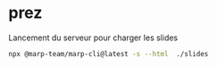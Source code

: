 # prez

Lancement du serveur pour charger les slides

```bash
npx @marp-team/marp-cli@latest -s --html  ./slides
```